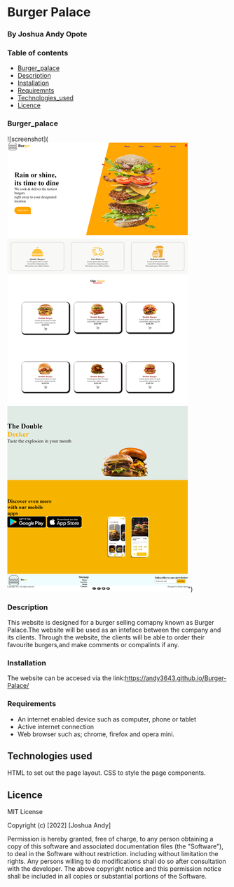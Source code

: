 # Burger Palace

### By Joshua Andy Opote
### Table of contents
+ [Burger_palace](#Burger_palace)
+ [Description](#Description)
+ [Installation](#Installation)
+ [Requiremnts](#Requiremnts)
+ [Technologies_used](#Technologies_used)
+ [Licence](#Licence)
### Burger_palace
![screenshot](<img src=Images/Burger_Palace.png>")

### Description
This website is designed for a burger selling comapny known as Burger Palace.The website will be used as an inteface between the company and its clients. Through the website, the clients will be able to order their favourite burgers,and make comments or compalints if any.
### Installation
The website can be accesed via the link:https://andy3643.github.io/Burger-Palace/
### Requirements
* An internet enabled device such as computer, phone or tablet
* Active internet connection
* Web browser such as; chrome, firefox and opera mini.
## Technologies used
HTML to set out the page layout.
CSS to style the page components.

## Licence

MIT License

Copyright (c) [2022] [Joshua Andy]

Permission is hereby granted, free of charge, to any person obtaining a copy of this software and associated documentation files (the "Software"), to deal in the Software without restriction. including without limitation the rights.
Any persons willing to do modifications shall do so after consultation with the developer.
The above copyright notice and this permission notice shall be included in all copies or substantial portions of the Software.

